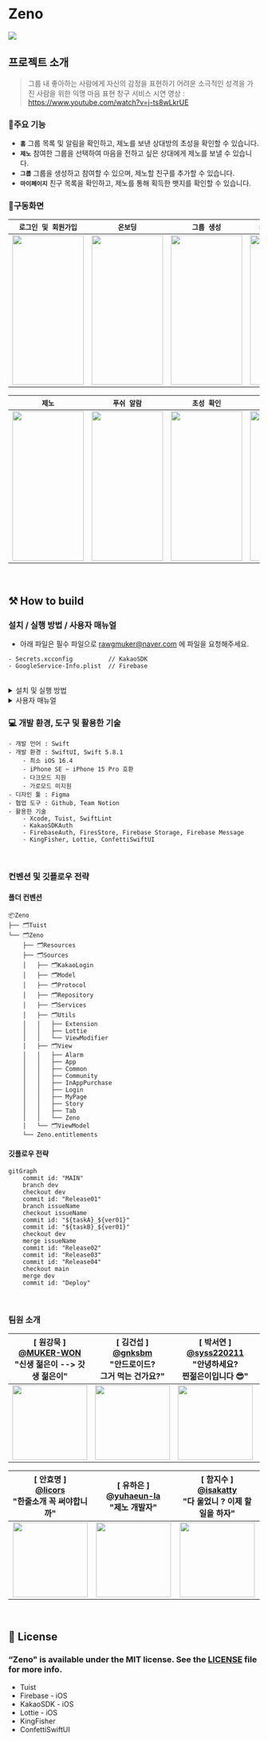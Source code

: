 # Zeno
<img src="https://github.com/isakatty/TIL/assets/133845468/eed9f568-8320-4790-adf0-6c62021b7c1c">

## 프로젝트 소개
> 그룹 내 좋아하는 사람에게 자신의 감정을 표현하기 어려운 소극적인 성격을 가진 사람을 위한 익명 마음 표현 창구 서비스
> 시연 영상 : https://www.youtube.com/watch?v=j-ts8wLkrUE

### 💫주요 기능
- **`홈`** 그룹 목록 및 알림을 확인하고, 제노를 보낸 상대방의 초성을 확인할 수 있습니다.
- **`제노`** 참여한 그룹을 선택하여 마음을 전하고 싶은 상대에게 제노를 보낼 수 있습니다.
- **`그룹`** 그룹을 생성하고 참여할 수 있으며, 제노할 친구를 추가할 수 있습니다.
- **`마이페이지`** 친구 목록을 확인하고, 제노를 통해 획득한 뱃지를 확인할 수 있습니다.

### 📱구동화면
|`로그인 및 회원가입`|`온보딩`|`그룹 생성`|`카카오톡 친구초대`|`그룹 검색`|
|-------|-------|-------|-------|-------|
|<img src="https://github.com/isakatty/TIL/assets/133845468/f650c352-fa68-458e-a24c-2203d9856eaa" width="143" height="300">|<img src="https://github.com/isakatty/TIL/assets/133845468/dfedbba1-78e2-481b-9b9d-8fa76aa8cc1a" width="143" height="300">|<img src="https://github.com/isakatty/TIL/assets/133845468/dcd1c2ce-8803-4968-b903-b320f22ed027" width="143" height="300">| <img src="https://github.com/isakatty/TIL/assets/133845468/f8e17f5d-242b-4100-a4d4-fcd12e02953b" width="143" height="300">|<img src="https://github.com/isakatty/TIL/assets/133845468/8b3e1680-d162-4d78-878f-9d98900f084b" width="143" height="300">|

|`제노`|`푸쉬 알람`|`초성 확인`|`인앱결제`|`마이페이지`|
|:----:|:----:|:-----:|:----:|:-----:|
|<img src="https://github.com/isakatty/TIL/assets/133845468/b46443a4-f34f-4f9a-a33a-8c452c6e88c3" width="143" height="300">|<img src="https://github.com/isakatty/TIL/assets/133845468/70101b9b-e8d3-4054-b6fe-9a49fa6c62bd" width="143" height="300">|<img src="https://github.com/isakatty/TIL/assets/133845468/a61380ff-7af8-468b-98f7-9b16b5cc6bb0" width="143" height="300">|<img src="https://github.com/isakatty/TIL/assets/133845468/ae1d7da9-5011-4d17-8c8e-cfe8b5c98de5" width="143" height="300">|<img src="https://github.com/isakatty/TIL/assets/133845468/1c213f86-12cc-40fe-ab57-1287fdd90c45" width="143" height="300">|

<br>



## ⚒️ How to build

### 설치 / 실행 방법 / 사용자 매뉴얼

* 아래 파일은 필수 파일으로 rawgmuker@naver.com 에 파일을 요청해주세요. 
```
- Secrets.xcconfig          // KakaoSDK
- GoogleService-Info.plist  // Firebase
```

<br>

<details>
<summary> 설치 및 실행 방법  </summary>
<div markdown="1">

    노션 링크 추후 공개

</div>
</details>

<details>
<summary> 사용자 매뉴얼  </summary>
<div markdown="1">

[ZENO_iOS_v1.0.pdf](https://github.com/APPSCHOOL3-iOS/final-zeno/files/13111810/ZENO_iOS_v1.0.pdf)

</div>
</details>



### 💻 개발 환경, 도구 및 활용한 기술
```
- 개발 언어 : Swift
- 개발 환경 : SwiftUI, Swift 5.8.1
    - 최소 iOS 16.4
    - iPhone SE ~ iPhone 15 Pro 호환
    - 다크모드 지원
    - 가로모드 미지원
- 디자인 툴 : Figma
- 협업 도구 : Github, Team Notion
- 활용한 기술
    - Xcode, Tuist, SwiftLint
    - KakaoSDKAuth
    - FirebaseAuth, FiresStore, Firebase Storage, Firebase Message
    - KingFisher, Lottie, ConfettiSwiftUI
```
<br>

### 컨벤션 및 깃플로우 전략
#### 폴더 컨벤션
```
📦Zeno
├── 🗂️Tuist
└── 🗂️Zeno
    ├── 🗂️Resources
    ├── 🗂️Sources
    │   ├── 🗂️KakaoLogin
    │   ├── 🗂️Model
    │   ├── 🗂️Protocol
    │   ├── 🗂️Repository
    │   ├── 🗂️Services
    │   ├── 🗂️Utils
    │   │   ├── Extension
    │   │   ├── Lottie
    │   │   └── ViewModifier
    │   ├── 🗂️View
    │   │   ├── Alarm
    │   │   ├── App
    │   │   ├── Common
    │   │   ├── Community
    │   │   ├── InAppPurchase
    │   │   ├── Login
    │   │   ├── MyPage
    │   │   ├── Story
    │   │   ├── Tab
    │   │   └── Zeno
    │   └── 🗂️ViewModel
    └── Zeno.entitlements
```


#### 깃플로우 전략
```mermaid
gitGraph
    commit id: "MAIN"
    branch dev
    checkout dev
    commit id: "Release01"
    branch issueName
    checkout issueName
    commit id: "${taskA}_${ver01}"
    commit id: "${taskB}_${ver01}"
    checkout dev
    merge issueName
    commit id: "Release02"
    commit id: "Release03"
    commit id: "Release04"
    checkout main
    merge dev
    commit id: "Deploy"
```

<br>

### 팀원 소개
<div align="center">

|[ 원강묵 ]<br/> [@MUKER-WON](https://github.com/MUKER-WON)<br/> "신생 젊은이 --> 갓생 젊은이" | [ 김건섭 ]<br/> [@gnksbm](https://github.com/gnksbm)<br/> "안드로이드?<br/> 그거 먹는 건가요?" | [ 박서연 ]<br/> [@syss220211](https://github.com/syss220211)<br/> "안녕하세요?<br/> 찐젊은이입니다 😎" | [ 신우진 ]<br/>[@swjtwin](https://github.com/swjtwin)<br/> "깡과 총이있어<br/> 강한 개발자 입니다."  |
| :----------------------------------------------------------: | :---------------------------------------------: | :------: | :-------------------------------------------------: |
|<img src = "https://github.com/isakatty/TIL/assets/133845468/dd5a38e0-2f11-4489-862d-2ddfe81d3666" width="150"> | <img src = "https://github.com/isakatty/TIL/assets/133845468/defeff23-b698-4144-809a-d00ebeade221" width="150"> | <img src = "https://github.com/isakatty/TIL/assets/133845468/09aa9369-9aed-4482-80cc-2892617c0ae1" width="150">  | <img src = "https://github.com/isakatty/TIL/assets/133845468/4cfd06c4-c5d8-459e-a450-983560dff988" width="150"> |


| [ 안효명 ]<br/>[@licors](https://github.com/licors)<br/> "한줄소개 꼭 써야합니까" |[ 유하은 ]<br/> [@yuhaeun-la](https://github.com/yuhaeun-la)<br/> "제노 개발자"  |  [ 함지수 ]<br/> [@isakatty](https://github.com/isakatty)<br/> "다 울었니 ? 이제 할 일을 하자" |
|:-----------------------------------------------------------: | :-----------------------------------------------------------: | :-----------------------------------------------------------: | 
|<img src = "https://github.com/isakatty/TIL/assets/133845468/11db57fa-60de-4235-8cf6-d552370cc770" width="150"> |<img src = "https://github.com/isakatty/TIL/assets/133845468/c69e30b9-be85-457c-a381-5129029fc878" width="150">  |<img src = "https://github.com/isakatty/TIL/assets/133845468/bb2f4bcd-df40-4ba4-96c4-bce8e2bcda76" width="150"> |

</div>
 

<br>

## 📄 License
### “Zeno" is available under the MIT license. See the [LICENSE](https://github.com/APPSCHOOL3-iOS/final-zeno/blob/main/LICENSE) file for more info.
- Tuist
- Firebase - iOS
- KakaoSDK - iOS
- Lottie - iOS
- KingFisher
- ConfettiSwiftUI

<br />
